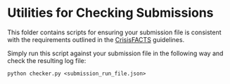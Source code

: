 # Utilities for Checking Submissions

This folder contains scripts for ensuring your submission file is consistent with the requirements outlined in the [CrisisFACTS](https://crisisfacts.github.io/#output-examples) guidelines.

Simply run this script against your submission file in the following way and check the resulting log file:

    python checker.py <submission_run_file.json>